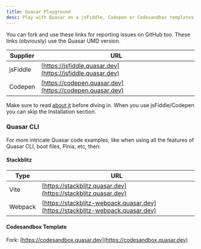 ```yaml
---
title: Quasar Playground
desc: Play with Quasar on a jsFiddle, Codepen or Codesandbox templates.
---
```


You can fork and use these links for reporting issues on GitHub too. These links (obviously) use the Quasar UMD version.

| Supplier | URL |
| --- | --- |
| jsFiddle | [https://jsfiddle.quasar.dev](https://jsfiddle.quasar.dev) |
| Codepen | [https://codepen.quasar.dev](https://codepen.quasar.dev) |

Make sure to read [about it](/start/umd) before diving in. When you use jsFiddle/Codepen you can skip the Installation section.

### Quasar CLI

For more intricate Quasar code examples, like when using all the features of Quasar CLI, boot files, Pinia, etc, then:
#### Stackblitz

| Type | URL |
| --- | --- |
| Vite | [https://stackblitz.quasar.dev](https://stackblitz.quasar.dev) |
| Webpack | [https://stackblitz-webpack.quasar.dev](https://stackblitz-webpack.quasar.dev) |

#### Codesandbox Template

Fork: [https://codesandbox.quasar.dev](https://codesandbox.quasar.dev)
